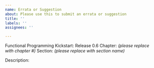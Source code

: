 ```yaml
---
name: Errata or Suggestion
about: Please use this to submit an errata or suggestion
title: ''
labels: ''
assignees: ''

---
```


Functional Programming Kickstart: Release 0.6
Chapter: _(please replace with chapter #)_
Section: _(please replace with section name)_

Description:
